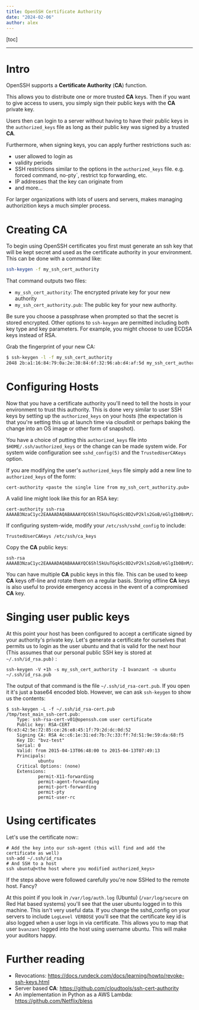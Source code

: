 ```yaml
---
title: OpenSSH Certificate Authority
date: "2024-02-06"
author: alex
---
```

[toc]
***
# Intro

OpenSSH supports a **Certificate Authority** (**CA**) function.

This allows you to distribute one or more trusted **CA** keys.  Then if you
want to give access to users, you simply sign their public keys with
the **CA** private key.

Users then can login to a server without having to have their public keys
in the `authorized_keys` file as long as their public key was signed
by a trusted **CA**.

Furthermore, when signing keys, you can apply further restrictions such as:

- user allowed to login as
- validity periods
- SSH restrictions similar to the options in the `authorized_keys` file. e.g.
  forced command, no-pty`, restrict tcp forwarding, etc.
- IP addresses that the key can originate from
- and more...

For larger organizations with lots of users and servers, makes managing
authorizition keys a much simpler process.

# Creating **CA**

To begin using OpenSSH certificates you first must generate an ssh key
that will be kept secret and used as the certificate authority in your
environment. This can be done with a command like:

```bash
ssh-keygen -f my_ssh_cert_authority
```

That command outputs two files:

- `my_ssh_cert_authority`: The encrypted private key for your new authority
- `my_ssh_cert_authority.pub`: The public key for your new authority.

Be sure you choose a passphrase when prompted so that the secret is
stored encrypted. Other options to ``ssh-keygen`` are permitted including
both key type and key parameters. For example, you might choose to use
ECDSA keys instead of RSA.

Grab the fingerprint of your new CA:

```bash
$ ssh-keygen -l -f my_ssh_cert_authority
2048 2b:a1:16:84:79:0a:2e:38:84:6f:32:96:ab:d4:af:5d my_ssh_cert_authority.pub (RSA)
```
# Configuring Hosts

Now that you have a certificate authority you'll need to tell the hosts
in your environment to trust this authority. This is done very similar
to user SSH keys by setting up the `authorized_keys` on your hosts (the
expectation is that you're setting this up at launch time via cloudinit
or perhaps baking the change into an OS image or other form of snapshot).

You have a choice of putting this `authorized_keys` file into
`$HOME/.ssh/authorized_keys` or the change can be made system wide. For
system wide configuration see `sshd_config(5)` and the
`TrustedUserCAKeys` option.

If you are modifying the user's `authorized_keys` file simply add a new
line to `authorized_keys` of the form:

    cert-authority <paste the single line from my_ssh_cert_authority.pub>

A valid line might look like this for an RSA key:

    cert-authority ssh-rsa AAAAB3NzaC1yc2EAAAADAQABAAAAYQC6Shl5kUuTGqkSc8D2vP2kls2GoB/eGlgIb0BnM/zsIsbw5cWsPournZN2IwnwMhCFLT/56CzT9ZzVfn26hxn86KMpg76NcfP5Gnd66dsXHhiMXnBeS9r6KPQeqzVInwE=

If configuring system-wide, modify your `/etc/ssh/sshd_config` to include:

```text
TrustedUserCAKeys /etc/ssh/ca_keys
```

Copy the **CA** public keys:

```text
ssh-rsa AAAAB3NzaC1yc2EAAAADAQABAAAAYQC6Shl5kUuTGqkSc8D2vP2kls2GoB/eGlgIb0BnM/zsIsbw5cWsPournZN2IwnwMhCFLT/56CzT9ZzVfn26hxn86KMpg76NcfP5Gnd66dsXHhiMXnBeS9r6KPQeqzVInwE=
```

You can have multiple **CA** public keys in this file.  This can be used
to keep **CA** keys off-line and rotate them on a regular basis.  Storing
offline **CA** keys is also useful to provide emergency access in the event
of a compromised **CA** key.

# Singing user public keys

At this point your host has been configured to accept a certificate
signed by your authority's private key. Let's generate a certificate for
ourselves that permits us to login as the user ubuntu and that is valid
for the next hour (This assumes that our personal public SSH key is
stored at ``~/.ssh/id_rsa.pub)`` :

```text
ssh-keygen -V +1h -s my_ssh_cert_authority -I bvanzant -n ubuntu ~/.ssh/id_rsa.pub
```

The output of that command is the file ``~/.ssh/id_rsa-cert.pub``. If you
open it it's just a base64 encoded blob. However, we can ask ``ssh-keygen``
to show us the contents:

```text
$ ssh-keygen -L -f ~/.ssh/id_rsa-cert.pub
/tmp/test_main_ssh-cert.pub:
    Type: ssh-rsa-cert-v01@openssh.com user certificate
    Public key: RSA-CERT f6:e3:42:5e:72:85:ce:26:e8:45:1f:79:2d:dc:0d:52
    Signing CA: RSA 4c:c6:1e:31:ed:7b:7c:33:ff:7d:51:9e:59:da:68:f5
    Key ID: "bvz-test"
    Serial: 0
    Valid: from 2015-04-13T06:48:00 to 2015-04-13T07:49:13
    Principals:
            ubuntu
    Critical Options: (none)
    Extensions:
            permit-X11-forwarding
            permit-agent-forwarding
            permit-port-forwarding
            permit-pty
            permit-user-rc
```

# Using certificates

Let's use the certificate now::

```text
# Add the key into our ssh-agent (this will find and add the certificate as well)
ssh-add ~/.ssh/id_rsa
# And SSH to a host
ssh ubuntu@<the host where you modified authorized_keys>
```

If the steps above were followed carefully you're now SSHed to the
remote host. Fancy?

At this point if you look in `/var/log/auth.log` (Ubuntu) (`/var/log/secure`
on Red Hat based systems) you'll see that the user ubuntu logged in to this
machine. This isn't very useful data. If you change the sshd_config on your 
servers to include `LogLevel VERBOSE` you'll see that the certificate key id
is also logged when a user logs in via certificate. This allows you to map
that user `bvanzant` logged into the host using username ubuntu. This will
make your auditors happy.

# Further reading

- Revocations: https://docs.rundeck.com/docs/learning/howto/revoke-ssh-keys.html
- Server based **CA**: https://github.com/cloudtools/ssh-cert-authority
- An implementation in Python as a AWS Lambda: https://github.com/Netflix/bless
